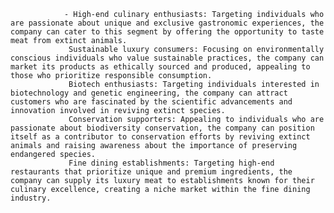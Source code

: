 				- High-end culinary enthusiasts: Targeting individuals who are passionate about unique and exclusive gastronomic experiences, the company can cater to this segment by offering the opportunity to taste meat from extinct animals.
				 Sustainable luxury consumers: Focusing on environmentally conscious individuals who value sustainable practices, the company can market its products as ethically sourced and produced, appealing to those who prioritize responsible consumption.
				 Biotech enthusiasts: Targeting individuals interested in biotechnology and genetic engineering, the company can attract customers who are fascinated by the scientific advancements and innovation involved in reviving extinct species.
				 Conservation supporters: Appealing to individuals who are passionate about biodiversity conservation, the company can position itself as a contributor to conservation efforts by reviving extinct animals and raising awareness about the importance of preserving endangered species.
				 Fine dining establishments: Targeting high-end restaurants that prioritize unique and premium ingredients, the company can supply its luxury meat to establishments known for their culinary excellence, creating a niche market within the fine dining industry.



